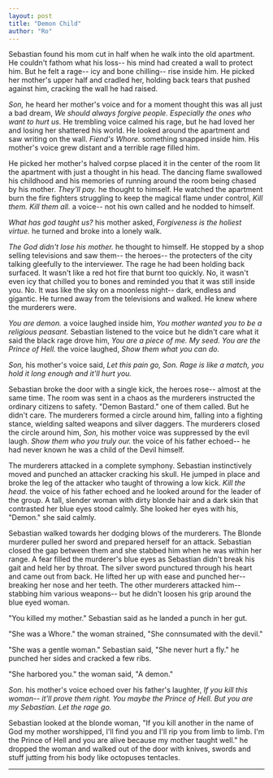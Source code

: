 ```yaml
---
layout: post
title: "Demon Child"
author: "Ro"
---
```


<!--
Prompt: 

You are a demon that was raised as a human by an older couple in the capital city. Today however a party of heros sensed your presence. The heros then attacked your family for harboring a demon. This act has inadvertently activated your latent powers.
-->

Sebastian found his mom cut in half when he walk into the old apartment. He couldn't fathom what his loss-- his mind had created a wall to protect him. But he felt a rage-- icy and bone chilling-- rise inside him. He picked her mother's upper half and cradled her, holding back tears that pushed against him, cracking the wall he had raised. 

*Son,* he heard her mother's voice and for a moment thought this was all just a bad dream, *We should always forgive people. Especially the ones who want to hurt us.* He trembling voice calmed his rage, but he had loved her and losing her shattered his world. He looked around the apartment and saw writing on the wall. *Fiend's Whore.* something snapped inside him. His mother's voice grew distant and a terrible rage filled him.

He picked her mother's halved corpse placed it in the center of the room lit the apartment with just a thought in his head. The dancing flame swallowed his childhood and his memories of running around the room being chased by his mother. *They'll pay.* he thought to himself. He watched the apartment burn the fire fighters struggling to keep the magical flame under control, *Kill them. Kill them all.* a voice-- not his own called and he nodded to himself.

*What has god taught us?* his mother asked, *Forgiveness is the holiest virtue.* he turned and broke into a lonely walk. 

*The God didn't lose his mother.* he thought to himself. He stopped by a shop selling televisions and saw them-- the heroes-- the protecters of the city talking gleefully to the interviewer. The rage he had been holding back surfaced. It wasn't like a red hot fire that burnt too quickly. No, it wasn't even icy that chilled you to bones and reminded you that it was still inside you. No. It was like the sky on a moonless night-- dark, endless and gigantic. He turned away from the televisions and walked. He knew where the murderers were. 

*You are demon.* a voice laughed inside him, *You mother wanted you to be a religious peasant.* Sebastian listened to the voice but he didn't care what it said the black rage drove him, *You are a piece of me. My seed. You are the Prince of Hell.* the voice laughed, *Show them what you can do.*

*Son,* his mother's voice said, *Let this pain go, Son. Rage is like a match, you hold it long enough and it'll hurt you.* 

Sebastian broke the door with a single kick, the heroes rose-- almost at the same time. The room was sent in a chaos as the murderers instructed the ordinary citizens to safety. "Demon Bastard." one of them called. But he didn't care. The murderers formed a circle around him, falling into a fighting stance, wielding salted weapons and silver daggers. The murderers closed the circle around him, *Son,* his mother voice was suppressed by the evil laugh. *Show them who you truly our.* the voice of his father echoed-- he had never known he was a child of the Devil himself.

The murderers attacked in a complete symphony. Sebastian instinctively moved and punched an attacker cracking his skull. He jumped in place and broke the leg of the attacker who taught of throwing a low kick. *Kill the head.* the voice of his father echoed and he looked around for the leader of the group. A tall, slender woman with dirty blonde hair and a dark skin that contrasted her blue eyes stood calmly. She looked her eyes with his, "Demon." she said calmly.

Sebastian walked towards her dodging blows of the murderers. The Blonde murderer pulled her sword and prepared herself for an attack. Sebastian closed the gap between them and she stabbed him when he was within her range. A fear filled the murderer's blue eyes as Sebastian didn't break his gait and held her by throat. The silver sword punctured through his heart and came out from back. He lifted her up with ease and punched her-- breaking her nose and her teeth. The other murderers attacked him-- stabbing him various weapons-- but he didn't loosen his grip around the blue eyed woman.

"You killed my mother." Sebastian said as he landed a punch in her gut.

"She was a Whore." the woman strained, "She connsumated with the devil."

"She was a gentle woman." Sebastian said, "She never hurt a fly." he punched her sides and cracked a few ribs.

"She harbored you." the woman said, "A demon."

*Son.* his mother's voice echoed over his father's laughter, *If you kill this woman-- it'll prove them right. You maybe the Prince of Hell. But you are my Sebastian. Let the rage go.* 

Sebastian looked at the blonde woman, "If you kill another in the name of God my mother worshipped, I'll find you and I'll rip you from limb to limb. I'm the Prince of Hell and you are alive because my mother taught well." he dropped the woman and walked out of the door with knives, swords and stuff jutting from his body like octopuses tentacles.

---
